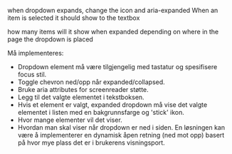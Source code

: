 

when dropdown expands, change the icon and aria-expanded
When an item is selected it should show to the textbox

how many items will it show when expanded depending on where in the page the dropdown is placed


Må implementeres:
- Dropdown element må være tilgjengelig med tastatur og spesifisere focus stil.
- Toggle chevron ned/opp når expanded/collapsed.
- Bruke aria attributes for screenreader støtte.
- Legg til det valgte elementet i tekstboksen.
- Hvis et element er valgt, expanded dropdown må vise det valgte elementet i listen med en bakgrunnsfarge og 'stick' ikon.
- Hvor mange elementer vil det viser.
- Hvordan man skal viser når dropdown er ned i siden. En løsningen kan være å implementerer en dynamisk åpen retning (ned mot opp) basert på hvor mye plass det er i brukerens visningsport.